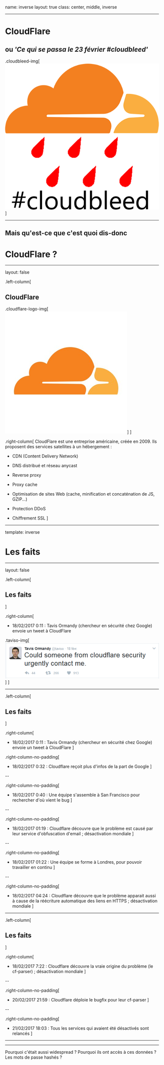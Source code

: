 name: inverse
layout: true
class: center, middle, inverse

---

# CloudFlare
## ou *'Ce qui se passa le 23 février #cloudbleed'*

.cloudbleed-img[![Cloudbleed](./assets/img/cloudbleed.png)]

---

## Mais qu'est-ce que c'est quoi dis-donc
# CloudFlare ?

---
layout: false

.left-column[
  ## CloudFlare

  .cloudflare-logo-img[![Cloudflare logo](./assets/img/cloudflare.jpg)]
]

.right-column[
  CloudFlare est une entreprise américaine, créée en 2009. Ils proposent des services satellites à un hébergement :

  - CDN (Content Delivery Network)

  - DNS distribué et réseau anycast

  - Reverse proxy

  - Proxy cache

  - Optimisation de sites Web (cache, minification et concaténation de JS, GZIP...)

  - Protection DDoS
  
  - Chiffrement SSL
]

---
template: inverse

# Les faits

---
layout: false

.left-column[
  ## Les faits
]

.right-column[
  - 18/02/2017 0:11 : Tavis Ormandy (chercheur en sécurité chez Google) envoie un tweet à CloudFlare

  .taviso-img[![Taviso tweet](./assets/img/taviso.png)]
]

---

.left-column[
  ## Les faits
]

.right-column[

- 18/02/2017 0:11 : Tavis Ormandy (chercheur en sécurité chez Google) envoie un tweet à CloudFlare
]

.right-column-no-padding[
- 18/02/2017 0:32 : Cloudflare reçoit plus d'infos de la part de Google
]

--

.right-column-no-padding[
- 18/02/2017 0:40 : Une équipe s'assemble à San Francisco pour rechercher d'où vient le bug
]

--

.right-column-no-padding[
- 18/02/2017 01:19 : Cloudflare découvre que le problème est causé par leur service d'obfuscation d'email ; désactivation mondiale
]

--

.right-column-no-padding[
- 18/02/2017 01:22 : Une équipe se forme à Londres, pour pouvoir travailler en continu
]

--

.right-column-no-padding[
- 18/02/2017 04:24 : Cloudflare découvre que le problème apparait aussi à cause de la réécriture automatique des liens en HTTPS ; désactivation mondiale
]

---
.left-column[
## Les faits
]

.right-column[
- 18/02/2017 7:22 : Cloudflare découvre la vraie origine du problème (le cf-parser) ; désactivation mondiale
]

--

.right-column-no-padding[
- 20/02/2017 21:59 : Cloudflare déploie le bugfix pour leur cf-parser
]

--

.right-column-no-padding[
- 21/02/2017 18:03 : Tous les services qui avaient été désactivés sont relancés
]

---



---

Pourquoi c'était aussi widespread ?
Pourquoi ils ont accès à ces données ?
Les mots de passe hashés ?

